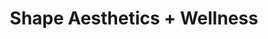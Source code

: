 ---
title: "Shape Aesthetics + Wellness"
url: /centennial/shape-aesthetics-wellness/
shop: Kosmetik
---